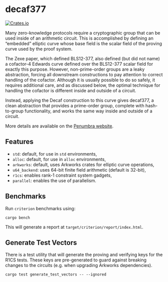 # decaf377

[![Crates.io][crates-badge]][crates-url]

[crates-badge]: https://img.shields.io/crates/v/decaf377.svg
[crates-url]: https://crates.io/crates/decaf377

Many zero-knowledge protocols require a cryptographic group that can be used
inside of an arithmetic circuit. This is accomplished by defining an “embedded”
elliptic curve whose base field is the scalar field of the proving curve used
by the proof system.

The Zexe paper, which defined BLS12-377, also defined (but did not name) a
cofactor-4 Edwards curve defined over the BLS12-377 scalar field for exactly
this purpose. However, non-prime-order groups are a leaky abstraction, forcing
all downstream constructions to pay attention to correct handling of the
cofactor. Although it is usually possible to do so safely, it requires
additional care, and as discussed below, the optimal technique for handling the
cofactor is different inside and outside of a circuit.

Instead, applying the Decaf construction to this curve gives decaf377, a clean
abstraction that provides a prime-order group, complete with hash-to-group
functionality, and works the same way inside and outside of a circuit.

More details are available on the [Penumbra
website](https://protocol.penumbra.zone/main/crypto/decaf377.html).

## Features

* `std`: default, for use in `std` environments,
* `alloc`: default, for use in `alloc` environments,
* `arkworks`: default, uses Arkworks crates for elliptic curve operations,
* `u64_backend`: uses 64-bit finite field arithmetic (default is 32-bit),
* `r1cs`: enables rank-1 constraint system gadgets,
* `parallel`: enables the use of parallelism.

## Benchmarks

Run `criterion` benchmarks using:

```
cargo bench
```

This will generate a report at `target/criterion/report/index.html`.

## Generate Test Vectors

There is a test utility that will generate the proving and verifying keys for
the R1CS tests. These keys are pre-generated to guard against breaking changes
to the circuits (e.g. when upgrading Arkworks dependencies).

```
cargo test generate_test_vectors -- --ignored
```
